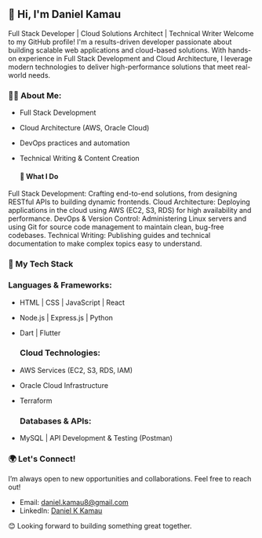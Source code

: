 ## 👋 Hi, I'm Daniel Kamau
Full Stack Developer | Cloud Solutions Architect | Technical Writer
Welcome to my GitHub profile! I'm a results-driven developer passionate about building scalable web applications and cloud-based solutions. With hands-on experience in Full Stack Development and Cloud Architecture, I leverage modern technologies to deliver high-performance solutions that meet real-world needs.

### :man_technologist: About Me:
- Full Stack Development
- Cloud Architecture (AWS, Oracle Cloud)
- DevOps practices and automation
- Technical Writing & Content Creation
  
  #### 💼 What I Do
Full Stack Development: Crafting end-to-end solutions, from designing RESTful APIs to building dynamic frontends.
Cloud Architecture: Deploying applications in the cloud using AWS (EC2, S3, RDS) for high availability and performance.
DevOps & Version Control: Administering Linux servers and using Git for source code management to maintain clean, bug-free codebases.
Technical Writing: Publishing guides and technical documentation to make complex topics easy to understand.

### 🔧 My Tech Stack
  ### Languages & Frameworks:
- HTML | CSS | JavaScript | React
- Node.js | Express.js | Python
- Dart | Flutter

  ### Cloud Technologies:
- AWS Services (EC2, S3, RDS, IAM)
- Oracle Cloud Infrastructure
- Terraform

  ### Databases & APIs:
- MySQL | API Development & Testing (Postman)

### 🌍 Let's Connect!
I’m always open to new opportunities and collaborations. Feel free to reach out!

- Email: daniel.kamau8@gmail.com
- LinkedIn: [Daniel K Kamau](https://www.linkedin.com/in/danielkkamau/)

 
😊 Looking forward to building something great together.


